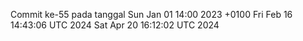Commit ke-55 pada tanggal Sun Jan 01 14:00 2023 +0100
Fri Feb 16 14:43:06 UTC 2024
Sat Apr 20 16:12:02 UTC 2024
